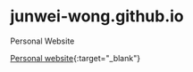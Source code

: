 # junwei-wong.github.io
Personal Website

[Personal website](http://junwei-wong.github.io ){:target="_blank"}
